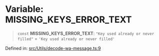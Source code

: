# Variable: MISSING\_KEYS\_ERROR\_TEXT

> `const` **MISSING\_KEYS\_ERROR\_TEXT**: `"Key used already or never filled"` = `'Key used already or never filled'`

Defined in: [src/Utils/decode-wa-message.ts:9](https://github.com/WhiskeySockets/Baileys/blob/2fdabb7f387029b680a2c5e056c7022c25b0f110/src/Utils/decode-wa-message.ts#L9)
